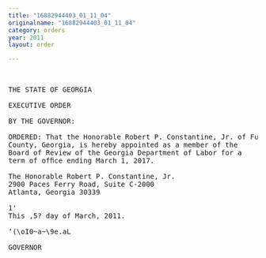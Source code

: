 ```yaml
---
title: "16882944403_01_11_04"
originalname: "16882944403_01_11_04"
category: orders
year: 2011
layout: order

---
```

<pre>
 

THE STATE OF GEORGIA

EXECUTIVE ORDER

BY THE GOVERNOR:

ORDERED: That the Honorable Robert P. Constantine, Jr. of Fulton
County, Georgia, is hereby appointed as a member of the
Board of Review of the Georgia Department of Labor for a
term of ofﬁce ending March 1, 2017.

The Honorable Robert P. Constantine, Jr.
2900 Paces Ferry Road, Suite C-2000
Atlanta, Georgia 30339

1'
This ,5? day of March, 2011.

‘(\oI0~a~\9e.aL

GOVERNOR

</pre>

